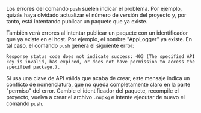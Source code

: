 Los errores del comando `push` suelen indicar el problema. Por ejemplo, quizás haya olvidado actualizar el número de versión del proyecto y, por tanto, está intentando publicar un paquete que ya existe.

También verá errores al intentar publicar un paquete con un identificador que ya existe en el host. Por ejemplo, el nombre "AppLogger" ya existe. En tal caso, el comando `push` genera el siguiente error:

```output
Response status code does not indicate success: 403 (The specified API key is invalid, has expired, or does not have permission to access the specified package.).
```

Si usa una clave de API válida que acaba de crear, este mensaje indica un conflicto de nomenclatura, que no queda completamente claro en la parte "permiso" del error. Cambie el identificador del paquete, recompile el proyecto, vuelva a crear el archivo `.nupkg` e intente ejecutar de nuevo el comando `push`.